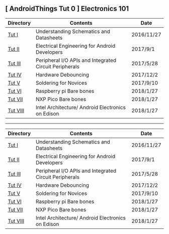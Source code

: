 
[ AndroidThings Tut 0 ] Electronics 101
--------------------------------------


| Directory | Contents | Date |
----|----|---- 
| [Tut I]() | Understanding Schematics and Datasheets | 2016/11/27 |
| [Tut II]() | Electrical Engineering for Android Developers | 2017/9/1 |
| [Tut III]() | Peripheral I/O APIs and Integrated Circuit Peripherals | 2017/5/28 |
| [Tut IV ]() | Hardware Debouncing| 2017/12/2 |
| [Tut V]() | Soldering for Novices  | 2017/9/10 |
| [ Tut VI]() | Raspberry pi Bare bones | 2018/1/27 |
 [Tut VII]() | NXP Pico Bare bones | 2018/1/27 |
| [Tut VIII]() | Intel Architecture/ Android Electronics on Edison| 2018/1/27  |
--------------------------------------


| Directory | Contents | Date |
----|----|---- 
| [Tut I]() | Understanding Schematics and Datasheets | 2016/11/27 |
| [Tut II]() | Electrical Engineering for Android Developers | 2017/9/1 |
| [Tut III]() | Peripheral I/O APIs and Integrated Circuit Peripherals | 2017/5/28 |
| [Tut IV ]() | Hardware Debouncing| 2017/12/2 |
| [Tut V]() | Soldering for Novices  | 2017/9/10 |
| [ Tut VI]() | Raspberry pi Bare bones | 2018/1/27 |
 [Tut VII]() | NXP Pico Bare bones | 2018/1/27 |
| [Tut VIII]() | Intel Architecture/ Android Electronics on Edison| 2018/1/27  |

